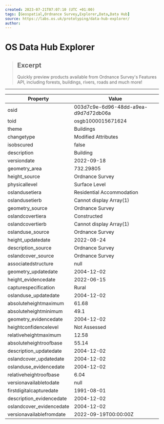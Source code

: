 ```yaml
---
created: 2023-07-21T07:07:10 (UTC +01:00)
tags: [Geospatial,Ordnance Survey,Explorer,Data,Data Hub]
source: https://labs.os.uk/prototyping/data-hub-explorer/
author: 
---
```


# OS Data Hub Explorer

> ## Excerpt
> Quickly preview products available from Ordnance Survey's Features API, including forests, buildings, rivers, roads and much more!

---
| Property | Value |
| --- | --- |
| osid | 003d7c9e-6d96-48dd-a9ea-d9d7d72db06a |
| toid | osgb1000015671624 |
| theme | Buildings |
| changetype | Modified Attributes |
| isobscured | false |
| description | Building |
| versiondate | 2022-09-18 |
| geometry\_area | 732.29805 |
| height\_source | Ordnance Survey |
| physicallevel | Surface Level |
| oslandusetiera | Residential Accommodation |
| oslandusetierb | Cannot display Array(1) |
| geometry\_source | Ordnance Survey |
| oslandcovertiera | Constructed |
| oslandcovertierb | Cannot display Array(1) |
| oslanduse\_source | Ordnance Survey |
| height\_updatedate | 2022-08-24 |
| description\_source | Ordnance Survey |
| oslandcover\_source | Ordnance Survey |
| associatedstructure | null |
| geometry\_updatedate | 2004-12-02 |
| height\_evidencedate | 2022-06-15 |
| capturespecification | Rural |
| oslanduse\_updatedate | 2004-12-02 |
| absoluteheightmaximum | 61.68 |
| absoluteheightminimum | 49.1 |
| geometry\_evidencedate | 2004-12-02 |
| heightconfidencelevel | Not Assessed |
| relativeheightmaximum | 12.58 |
| absoluteheightroofbase | 55.14 |
| description\_updatedate | 2004-12-02 |
| oslandcover\_updatedate | 2004-12-02 |
| oslanduse\_evidencedate | 2004-12-02 |
| relativeheightroofbase | 6.04 |
| versionavailabletodate | null |
| firstdigitalcapturedate | 1991-08-01 |
| description\_evidencedate | 2004-12-02 |
| oslandcover\_evidencedate | 2004-12-02 |
| versionavailablefromdate | 2022-09-19T00:00:00Z |
